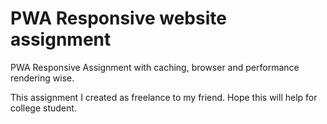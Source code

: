 # PWA Responsive website assignment

PWA Responsive Assignment with caching, browser and performance rendering wise.

This assignment I created as freelance to my friend. Hope this will help for college student.
